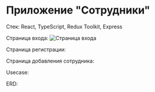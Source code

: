 # Приложение "Сотрудники"

Стек:
React, TypeScript, Redux Toolkit, Express

Страница входа:
![Страница входа](users/enter)

Страница регистрации:

Страница добавления сотрудника:

Usecase:

ERD:

